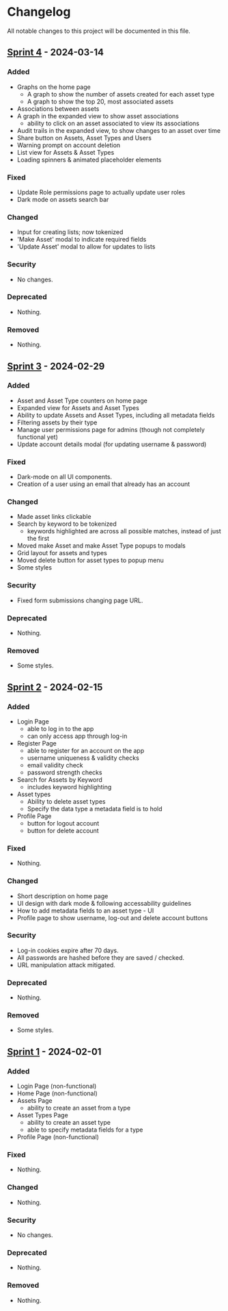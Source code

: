 # Changelog

All notable changes to this project will be documented in this file.

## [Sprint 4] - 2024-03-14

### Added

- Graphs on the home page
  - A graph to show the number of assets created for each asset type
  - A graph to show the top 20, most associated assets
- Associations between assets
- A graph in the expanded view to show asset associations
  - ability to click on an asset associated to view its associations
- Audit trails in the expanded view, to show changes to an asset over time
- Share button on Assets, Asset Types and Users
- Warning prompt on account deletion
- List view for Assets & Asset Types
- Loading spinners & animated placeholder elements

### Fixed

- Update Role permissions page to actually update user roles
- Dark mode on assets search bar

### Changed

- Input for creating lists; now tokenized
- 'Make Asset' modal to indicate required fields
- 'Update Asset' modal to allow for updates to lists

### Security

- No changes.

### Deprecated

- Nothing.

### Removed

- Nothing.

## [Sprint 3] - 2024-02-29

### Added

- Asset and Asset Type counters on home page
- Expanded view for Assets and Asset Types
- Ability to update Assets and Asset Types, including all metadata fields
- Filtering assets by their type
- Manage user permissions page for admins (though not completely functional yet)
- Update account details modal (for updating username & password)

### Fixed

- Dark-mode on all UI components.
- Creation of a user using an email that already has an account

### Changed

- Made asset links clickable
- Search by keyword to be tokenized
  - keywords highlighted are across all possible matches, instead of just the first
- Moved make Asset and make Asset Type popups to modals
- Grid layout for assets and types
- Moved delete button for asset types to popup menu
- Some styles

### Security

- Fixed form submissions changing page URL.

### Deprecated

- Nothing.

### Removed

- Some styles.

## [Sprint 2] - 2024-02-15

### Added

- Login Page
  - able to log in to the app
  - can only access app through log-in
- Register Page
  - able to register for an account on the app
  - username uniqueness & validity checks
  - email validity check
  - password strength checks
- Search for Assets by Keyword
  - includes keyword highlighting
- Asset types
  - Ability to delete asset types
  - Specify the data type a metadata field is to hold
- Profile Page
  - button for logout account
  - button for delete account

### Fixed

- Nothing.

### Changed

- Short description on home page
- UI design with dark mode & following accessability guidelines
- How to add metadata fields to an asset type - UI
- Profile page to show username, log-out and delete account buttons

### Security

- Log-in cookies expire after 70 days.
- All passwords are hashed before they are saved / checked.
- URL manipulation attack mitigated.

### Deprecated

- Nothing.

### Removed

- Some styles.

## [Sprint 1] - 2024-02-01

### Added

- Login Page (non-functional)
- Home Page (non-functional)
- Assets Page
  - ability to create an asset from a type
- Asset Types Page
  - ability to create an asset type
  - able to specify metadata fields for a type
- Profile Page (non-functional)

### Fixed

- Nothing.

### Changed

- Nothing.

### Security

- No changes.

### Deprecated

- Nothing.

### Removed

- Nothing.

[Sprint 1]: https://gitlab.cim.rhul.ac.uk/TeamProject03/TeamProject03/-/tags/Sprint-1
[Sprint 2]: https://gitlab.cim.rhul.ac.uk/TeamProject03/TeamProject03/-/tags/Sprint-2
[Sprint 3]: https://gitlab.cim.rhul.ac.uk/TeamProject03/TeamProject03/-/tags/Sprint-3
[Sprint 4]: https://gitlab.cim.rhul.ac.uk/TeamProject03/TeamProject03/-/tags/Sprint-4
